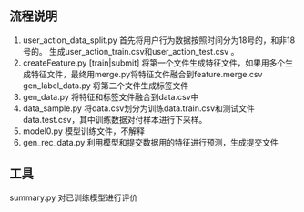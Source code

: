## 流程说明

1. user_action_data_split.py 首先将用户行为数据按照时间分为18号的，和非18号的。
生成user_action_train.csv和user_action_test.csv 。
2. createFeature.py [train|submit] 将第一个文件生成特征文件，如果用多个生成特征文件，最终用merge.py将特征文件融合到feature.merge.csv
gen_label_data.py 将第二个文件生成标签文件
3. gen_data.py 将特征和标签文件融合到data.csv中
4. data_sample.py 将data.csv划分为训练data.train.csv和测试文件data.test.csv，其中训练数据对付样本进行下采样。
5. model0.py 模型训练文件，不解释
6. gen_rec_data.py 利用模型和提交数据用的特征进行预测，生成提交文件

## 工具
summary.py 对已训练模型进行评价


